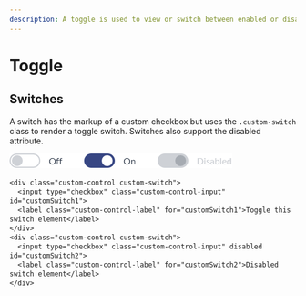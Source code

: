 ```yaml
---
description: A toggle is used to view or switch between enabled or disabled states.
---
```


# Toggle

## Switches

A switch has the markup of a custom checkbox but uses the `.custom-switch` class to render a toggle switch. Switches also support the disabled attribute.

![](../.gitbook/assets/switch.png)

```markup
<div class="custom-control custom-switch">
  <input type="checkbox" class="custom-control-input" id="customSwitch1">
  <label class="custom-control-label" for="customSwitch1">Toggle this switch element</label>
</div>
<div class="custom-control custom-switch">
  <input type="checkbox" class="custom-control-input" disabled id="customSwitch2">
  <label class="custom-control-label" for="customSwitch2">Disabled switch element</label>
</div>
```

